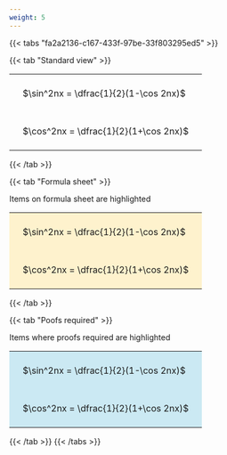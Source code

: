```yaml
---
weight: 5
---
```


{{< tabs "fa2a2136-c167-433f-97be-33f803295ed5" >}}

{{< tab "Standard view" >}}

<style type="text/css">
#T_ecc36 th.col_heading {
  text-align: left;
  font-size: 1em;
}
#T_ecc36 td {
  text-align: left;
  font-size: 1em;
  padding: 1.5em;
}
</style>
<table id="T_ecc36">
  <thead>
  </thead>
  <tbody>
    <tr>
      <td id="T_ecc36_row0_col0" class="data row0 col0" >$\sin^2nx = \dfrac{1}{2}(1-\cos 2nx)$</td>
    </tr>
    <tr>
      <td id="T_ecc36_row1_col0" class="data row1 col0" >$\cos^2nx = \dfrac{1}{2}(1+\cos 2nx)$</td>
    </tr>
  </tbody>
</table>
{{< /tab >}}

{{< tab "Formula sheet" >}}

Items on formula sheet are highlighted 
<br>
<style type="text/css">
#T_20c3c th.col_heading {
  text-align: left;
  font-size: 1em;
}
#T_20c3c td {
  text-align: left;
  font-size: 1em;
  padding: 1.5em;
}
#T_20c3c_row0_col0, #T_20c3c_row1_col0 {
  background-color: rgba(255,194,10, 0.2);
}
</style>
<table id="T_20c3c">
  <thead>
  </thead>
  <tbody>
    <tr>
      <td id="T_20c3c_row0_col0" class="data row0 col0" >$\sin^2nx = \dfrac{1}{2}(1-\cos 2nx)$</td>
    </tr>
    <tr>
      <td id="T_20c3c_row1_col0" class="data row1 col0" >$\cos^2nx = \dfrac{1}{2}(1+\cos 2nx)$</td>
    </tr>
  </tbody>
</table>
{{< /tab >}}

{{< tab "Poofs required" >}}

Items where proofs required are highlighted 
<br>
<style type="text/css">
#T_641c1 th.col_heading {
  text-align: left;
  font-size: 1em;
}
#T_641c1 td {
  text-align: left;
  font-size: 1em;
  padding: 1.5em;
}
#T_641c1_row0_col0, #T_641c1_row1_col0 {
  background-color: rgba(0,150,200, 0.2);
}
</style>
<table id="T_641c1">
  <thead>
  </thead>
  <tbody>
    <tr>
      <td id="T_641c1_row0_col0" class="data row0 col0" >$\sin^2nx = \dfrac{1}{2}(1-\cos 2nx)$</td>
    </tr>
    <tr>
      <td id="T_641c1_row1_col0" class="data row1 col0" >$\cos^2nx = \dfrac{1}{2}(1+\cos 2nx)$</td>
    </tr>
  </tbody>
</table>
{{< /tab >}}
{{< /tabs >}}
